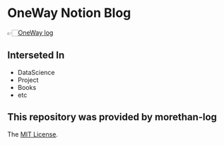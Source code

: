 # OneWay Notion Blog
👉🏻[OneWay log](https://oneway-gold.vercel.app/ "Data Scientist 공부기록")
## Interseted In
- DataScience
- Project
- Books
- etc


## This repository was provided by morethan-log


The [MIT License](LICENSE).
